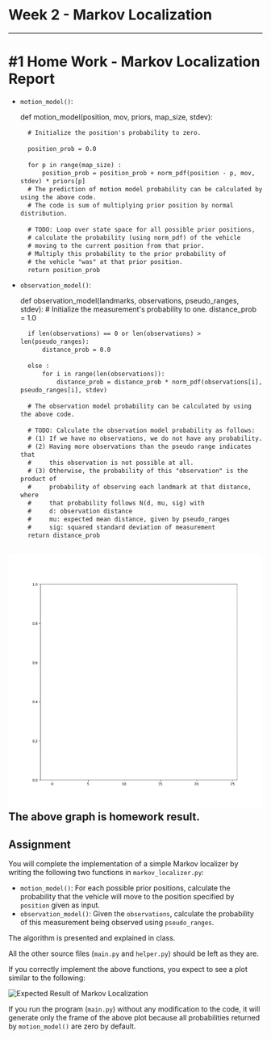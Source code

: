 # Week 2 - Markov Localization

---

[//]: # (Image References)
[plot]: ./Markov_of_yunho.gif

# #1 Home Work - Markov Localization Report

* `motion_model()`:


    def motion_model(position, mov, priors, map_size, stdev):

        # Initialize the position's probability to zero.

        position_prob = 0.0

        for p in range(map_size) :
            position_prob = position_prob + norm_pdf(position - p, mov, stdev) * priors[p]
        # The prediction of motion model probability can be calculated by using the above code.
        # The code is sum of multiplying prior position by normal distribution.

        # TODO: Loop over state space for all possible prior positions,
        # calculate the probability (using norm_pdf) of the vehicle
        # moving to the current position from that prior.
        # Multiply this probability to the prior probability of
        # the vehicle "was" at that prior position.
        return position_prob

* `observation_model()`:


    def observation_model(landmarks, observations, pseudo_ranges, stdev):
        # Initialize the measurement's probability to one.
        distance_prob = 1.0

        if len(observations) == 0 or len(observations) > len(pseudo_ranges):
            distance_prob = 0.0

        else :
            for i in range(len(observations)):
                distance_prob = distance_prob * norm_pdf(observations[i], pseudo_ranges[i], stdev)

        # The observation model probability can be calculated by using the above code.
    
        # TODO: Calculate the observation model probability as follows:
        # (1) If we have no observations, we do not have any probability.
        # (2) Having more observations than the pseudo range indicates that
        #     this observation is not possible at all.
        # (3) Otherwise, the probability of this "observation" is the product of
        #     probability of observing each landmark at that distance, where
        #     that probability follows N(d, mu, sig) with
        #     d: observation distance
        #     mu: expected mean distance, given by pseudo_ranges
        #     sig: squared standard deviation of measurement
        return distance_prob

![Expected Result of Markov Localization][plot]
The above graph is homework result.
---
[plot2]: ./markov.gif

## Assignment

You will complete the implementation of a simple Markov localizer by writing the following two functions in `markov_localizer.py`:

* `motion_model()`: For each possible prior positions, calculate the probability that the vehicle will move to the position specified by `position` given as input.
* `observation_model()`: Given the `observations`, calculate the probability of this measurement being observed using `pseudo_ranges`.

The algorithm is presented and explained in class.

All the other source files (`main.py` and `helper.py`) should be left as they are.

If you correctly implement the above functions, you expect to see a plot similar to the following:

![Expected Result of Markov Localization][plot2]

If you run the program (`main.py`) without any modification to the code, it will generate only the frame of the above plot because all probabilities returned by `motion_model()` are zero by default.